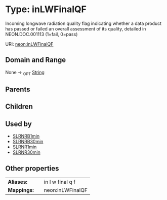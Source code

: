 
# Type: inLWFinalQF


Incoming longwave radiation  quality flag indicating whether a data product has passed or failed an overall assessment of its quality, detailed in NEON.DOC.001113 (1=fail, 0=pass)

URI: [neon:inLWFinalQF](https://data.neonscience.org/inLWFinalQF)


## Domain and Range

None ->  <sub>OPT</sub> [String](types/String.md)

## Parents


## Children


## Used by

 * [SLRNRB1min](SLRNRB1min.md)
 * [SLRNRB30min](SLRNRB30min.md)
 * [SLRNR1min](SLRNR1min.md)
 * [SLRNR30min](SLRNR30min.md)

## Other properties

|  |  |  |
| --- | --- | --- |
| **Aliases:** | | in l w final q f |
| **Mappings:** | | neon:inLWFinalQF |

